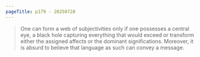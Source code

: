 ```yaml
---
pageTitle: p179 - 20250728
---
```


> One can form a web of subjectivities only if one possesses a central eye, a black hole capturing everything that would exceed or transform either the assigned affects or the dominant significations. Moreover, it is absurd to believe that language as such can convey a message.
